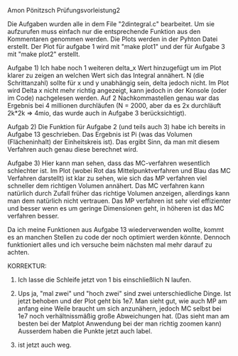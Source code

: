 Amon Pönitzsch
Prüfungsvorleistung2

Die Aufgaben wurden alle in dem File "2dintegral.c" bearbeitet. Um sie aufzurufen muss einfach nur
die entsprechende Funktion aus den Kommentaren genommen werden. Die Plots werden in der Pyhton Datei erstellt.
Der Plot für aufgabe 1 wird mit "make plot1" und der für Aufgabe 3 mit "make plot2" erstellt.


Aufgabe 1)
Ich habe noch 1 weiteren delta_x Wert hinzugefügt um im Plot klarer zu zeigen an welchen Wert sich das Integral annähert.
N (die Schrittanzahl) sollte für x und y unabhängig sein, delta jedoch nicht.
Im Plot wird Delta x nicht mehr richtig angezeigt, kann jedoch in der Konsole (oder im Code) nachgelesen werden.
Auf 2 Nachkommastellen genau war das Ergebnis bei 4 millionen durchläufen (N = 2000, aber da es 2x durchläuft 2k*2k => 4mio, das wurde auch in Aufgabe 3 berücksichtigt).

Aufgab 2)
Die Funktion für Aufgabe 2 (und teils auch 3) habe ich bereits in Aufgabe 13 geschrieben. Das Ergebnis ist Pi (was das Volumen (Flächeninhalt) der Einheitskreis ist).
Das ergibt Sinn, da man mit diesem Verfahren auch genau diese berechnet wird.

Aufgabe 3)
Hier kann man sehen, dass das MC-verfahren wesentlich schlechter ist. Im Plot (wobei Rot das Mittelpunktverfahren und Blau das MC Verfahren darstellt) ist klar zu sehen, wie sich das MP verfahren viel schneller dem richtigen Volumen annähert. Das MC verfahren kann natürlich durch Zufall früher das richtige Volumen anzeigen, allerdings kann man dem natürlich nicht vertrauen.
Das MP verfahren ist sehr viel effizienter und besser wenn es um geringe Dimensionen geht, in höheren ist das MC verfahren besser.

Da ich meine Funktionen aus Aufgabe 13 wiederverwenden wollte, kommt es an manchen Stellen zu code der noch optimiert werden könnte. Dennoch funktioniert alles und ich versuche beim nächsten mal mehr darauf zu achten.



KORREKTUR:
1) Ich lasse die Schleife jetzt von 1 bis einschließlich N laufen.

2)  Ups ja, "mal zwei" und "hoch zwei" sind zwei unterschiedliche Dinge. Ist jetzt behoben und der Plot geht bis 1e7. Man sieht gut, wie auch MP am anfang eine Weile braucht um sich anzunähern, jedoch MC selbst bei 1e7 noch verhältnissmäßig große Abweichungen hat. (Das sieht man am besten bei der Matplot Anwendung bei der man richtig zoomen kann)
Ausserdem haben die Punkte jetzt auch label.

3) ist jetzt auch weg. 

